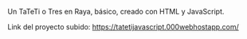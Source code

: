 Un TaTeTi o Tres en Raya, básico, creado con HTML y JavaScript.

Link del proyecto subido: https://tatetijavascript.000webhostapp.com/
